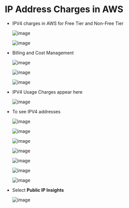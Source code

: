 # IP Address Charges in AWS
- IPV4 charges in AWS for Free Tier and Non-Free Tier

  ![image](https://github.com/user-attachments/assets/4d36e7b8-9f3e-4f2e-874d-e335b6699c91)

  ![image](https://github.com/user-attachments/assets/8eaa1621-cbf3-4bce-858d-6b293b562abd)

- Billing and Cost Management

  ![image](https://github.com/user-attachments/assets/ac62a1db-544d-47ae-ac53-4af05967c273)

  ![image](https://github.com/user-attachments/assets/824aa9c4-cf3f-4863-ba8b-39ef2f23345e)

  ![image](https://github.com/user-attachments/assets/819ba289-1356-4df9-97c8-0a9621e9b43a)

- IPV4 Usage Charges appear here

  ![image](https://github.com/user-attachments/assets/e3cd2e07-e5f5-4703-960a-fb78d17a2dcf)

- To see IPV4 addresses

  ![image](https://github.com/user-attachments/assets/c78a5219-ff64-441c-937a-cff4daea66fd)

  ![image](https://github.com/user-attachments/assets/698b11d3-ac64-41a9-9d56-3c035a8de174)

  ![image](https://github.com/user-attachments/assets/b78816cb-1132-4474-85f2-a3adac8f2069)

  ![image](https://github.com/user-attachments/assets/22e032d5-ec8a-4a6f-8718-873fd39f38e2)

  ![image](https://github.com/user-attachments/assets/0f73be0e-1b5f-43c0-a9d7-b9f415d732ca)

  ![image](https://github.com/user-attachments/assets/b6a265fa-9633-400b-ba15-04b20783e532)

  ![image](https://github.com/user-attachments/assets/08e8b107-1bc1-4a38-b4b6-ef4068e03759)

- Select **Public IP Insights**

  ![image](https://github.com/user-attachments/assets/be5a2c6f-f73f-457d-9c59-714eab572f73)















